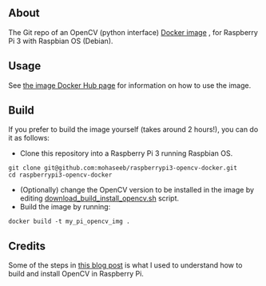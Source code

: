 ## About
The Git repo of an OpenCV (python interface) [Docker image](https://hub.docker.com/r/mohaseeb/raspberrypi3-python-opencv/)
, for Raspberry Pi 3 with Raspbian OS (Debian).

## Usage
See [the image Docker Hub page](https://hub.docker.com/r/mohaseeb/raspberrypi3-python-opencv/)
 for information on how to use the image.

## Build
If you prefer to build the image yourself (takes around 2 hours!), you can do it as follows:
* Clone this repository into a Raspberry Pi 3 running Raspbian OS.
```commandline
git clone git@github.com:mohaseeb/raspberrypi3-opencv-docker.git
cd raspberrypi3-opencv-docker
```
* (Optionally) change the OpenCV version to be installed in the image by editing [download_build_install_opencv.sh](download_build_install_opencv.sh) script.
* Build the image by running:
```commandline
docker build -t my_pi_opencv_img .
```

## Credits
Some of the steps in [this blog post](https://www.pyimagesearch.com/2016/04/18/install-guide-raspberry-pi-3-raspbian-jessie-opencv-3/)
is what I used to understand how to build and install OpenCV in Raspberry Pi.
